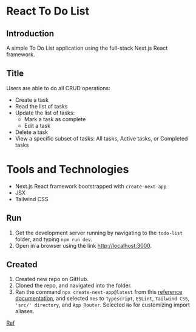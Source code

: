 # React To Do List

## Introduction
A simple To Do List application using the full-stack Next.js React framework.


## Title
Users are able to do all CRUD operations:
* Create a task
* Read the list of tasks
* Update the list of tasks:
    * Mark a task as complete
    * Edit a task
* Delete a task
* View a specific subset of tasks: All tasks, Active tasks, or Completed tasks


# Tools and Technologies
* Next.js React framework bootstrapped with `create-next-app`
* JSX
* Tailwind CSS


## Run
1. Get the development server running by navigating to the `todo-list` folder, and typing `npm run dev`.
2. Open in a browser using the link [http://localhost:3000](http://localhost:3000).


## Created
1. Created new repo on GitHub.
2. Cloned the repo, and navigated into the folder.
3. Ran the command `npx create-next-app@latest` from this [reference documentation](https://react.dev/learn/start-a-new-react-project), and selected `Yes` to `Typescript`, `ESLint`, `Tailwind CSS`, `'src/' directory`, and `App Router`. Selected `No` for customizing import aliases.


[Ref](https://www.youtube.com/watch?v=LoYbN6qoQHA)